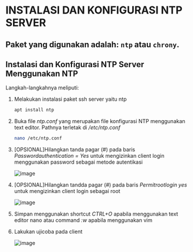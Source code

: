 <h1>INSTALASI DAN KONFIGURASI NTP SERVER</h1>

## Paket yang digunakan adalah: `ntp` atau `chrony`.

<h2>Instalasi dan Konfigurasi NTP Server Menggunakan NTP</h2>

Langkah-langkahnya meliputi:
1. Melakukan instalasi paket ssh server yaitu ntp
   ```sh
   apt install ntp
   ```

3. Buka file <i>ntp.conf</i> yang merupakan file konfigurasi NTP menggunakan text editor. Pathnya terletak di _/etc/ntp.conf_
   ```sh
   nano /etc/ntp.conf
   ```

5. [OPSIONAL]Hilangkan tanda pagar (#) pada baris _Passwordauthentication = Yes_ untuk mengizinkan client login menggunakan password sebagai metode autentikasi<br>

   ![image](https://github.com/rodipisroi/LinuxServer/assets/104636035/87daf103-c8a7-40e4-a8e8-d96a448564fe)

6. [OPSIONAL]Hilangkan tandda pagar (#) pada baris _Permitrootlogin yes_ untuk mengizinkan client login sebagai root<br>
 
   ![image](https://github.com/rodipisroi/LinuxServer/assets/104636035/c32ec440-8378-45c7-9bab-3b2742214f4d)

7. Simpan menggunakan shortcut _CTRL+O_ apabila menggunakan text editor nano atau command _:w_ apabila menggunakan vim
8. Lakukan ujicoba pada client
   
   ![image](https://github.com/rodipisroi/LinuxServer/assets/104636035/538245ae-8b2e-428f-aa56-e165f45406d5)


